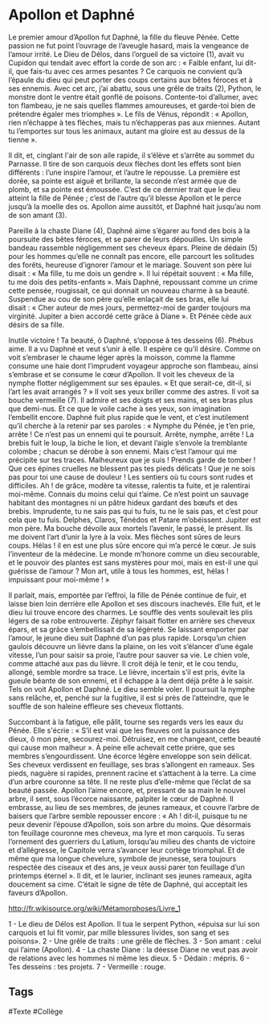 # Apollon et Daphné

Le premier amour d’Apollon fut Daphné, la fille du fleuve Pénée. Cette passion ne fut point l’ouvrage de l’aveugle hasard, mais la vengeance de l’amour irrité. Le Dieu de Délos, dans l’orgueil de sa victoire (1), avait vu Cupidon qui tendait avec effort la corde de son arc : « Faible enfant, lui dit-il, que fais-tu avec ces armes pesantes ? Ce carquois ne convient qu’à l’épaule du dieu qui peut porter des coups certains aux bêtes féroces et à ses ennemis. Avec cet arc, j’ai abattu, sous une grêle de traits (2), Python, le monstre dont le ventre était gonflé de poisons. Contente-toi d’allumer, avec ton flambeau, je ne sais quelles flammes amoureuses, et garde-toi bien de prétendre égaler mes triomphes ». Le fils de Vénus, répondit : « Apollon, rien n’échappe à tes flèches, mais tu n’échapperas pas aux miennes. Autant tu l’emportes sur tous les animaux, autant ma gloire est au dessus de la tienne ».

Il dit, et, cinglant l'air de son aile rapide, il s’élève et s’arrête au sommet du Parnasse. Il tire de son carquois deux flèches dont les effets sont bien différents : l’une inspire l’amour, et l’autre le repousse. La première est dorée, sa pointe est aiguë et brillante, la seconde n’est armée que de plomb, et sa pointe est émoussée. C’est de ce dernier trait que le dieu atteint la fille de Pénée ; c’est de l’autre qu’il blesse Apollon et le perce jusqu’à la moelle des os. Apollon aime aussitôt, et Daphné hait jusqu’au nom de son amant (3).

Pareille à la chaste Diane (4), Daphné aime s’égarer au fond des bois à la poursuite des bêtes féroces, et se parer de leurs dépouilles. Un simple bandeau rassemble négligemment ses cheveux épars. Pleine de dédain (5) pour les hommes qu’elle ne connaît pas encore, elle parcourt les solitudes des forêts, heureuse d’ignorer l’amour et le mariage. Souvent son père lui disait : « Ma fille, tu me dois un gendre ». Il lui répétait souvent : « Ma fille, tu me dois des petits-enfants ». Mais Daphné, repoussant comme un crime cette pensée, rougissait, ce qui donnait un nouveau charme à sa beauté. Suspendue au cou de son père qu’elle enlaçait de ses bras, elle lui disait : « Cher auteur de mes jours, permettez-moi de garder toujours ma virginité. Jupiter a bien accordé cette grâce à Diane ». Et Pénée cède aux désirs de sa fille.

Inutile victoire ! Ta beauté, ô Daphné, s’oppose à tes desseins (6). Phébus aime. Il a vu Daphné et veut s’unir à elle. Il espère ce qu’il désire. Comme on voit s’embraser le chaume léger après la moisson, comme la flamme consume une haie dont l’imprudent voyageur approche son flambeau, ainsi s’embrase et se consume le cœur d’Apollon. Il voit les cheveux de la nymphe flotter négligemment sur ses épaules. « Et que serait-ce, dit-il, si l’art les avait arrangés ? » Il voit ses yeux briller comme des astres. Il voit sa bouche vermeille (7). Il admire et ses doigts et ses mains, et ses bras plus que demi-nus. Et ce que le voile cache à ses yeux, son imagination l’embellit encore. Daphné fuit plus rapide que le vent, et c’est inutilement qu’il cherche à la retenir par ses paroles : « Nymphe du Pénée, je t’en prie, arrête ! Ce n’est pas un ennemi qui te poursuit. Arrête, nymphe, arrête ! La brebis fuit le loup, la biche le lion, et devant l’aigle s’envole la tremblante colombe ; chacun se dérobe à son ennemi. Mais c’est l’amour qui me précipite sur tes traces. Malheureux que je suis ! Prends garde de tomber ! Que ces épines cruelles ne blessent pas tes pieds délicats ! Que je ne sois pas pour toi une cause de douleur ! Les sentiers où tu cours sont rudes et difficiles. Ah ! de grâce, modère ta vitesse, ralentis ta fuite, et je ralentirai moi-même. Connais du moins celui qui t’aime. Ce n’est point un sauvage habitant des montagnes ni un pâtre hideux gardant des bœufs et des brebis. Imprudente, tu ne sais pas qui tu fuis, tu ne le sais pas, et c’est pour cela que tu fuis. Delphes, Claros, Ténédos et Patare m’obéissent. Jupiter est mon père. Ma bouche dévoile aux mortels l’avenir, le passé, le présent. Ils me doivent l’art d’unir la lyre à la voix. Mes flèches sont sûres de leurs coups. Hélas ! il en est une plus sûre encore qui m’a percé le cœur. Je suis l’inventeur de la médecine. Le monde m’honore comme un dieu secourable, et le pouvoir des plantes est sans mystères pour moi, mais en est-il une qui guérisse de l’amour ? Mon art, utile à tous les hommes, est, hélas ! impuissant pour moi-même ! »

Il parlait, mais, emportée par l’effroi, la fille de Pénée continue de fuir, et laisse bien loin derrière elle Apollon et ses discours inachevés. Elle fuit, et le dieu lui trouve encore des charmes. Le souffle des vents soulevait les plis légers de sa robe entrouverte. Zéphyr faisait flotter en arrière ses cheveux épars, et sa grâce s’embellissait de sa légèreté. Se laissant emporter par l’amour, le jeune dieu suit Daphné d’un pas plus rapide. Lorsqu’un chien gaulois découvre un lièvre dans la plaine, on les voit s’élancer d’une égale vitesse, l’un pour saisir sa proie, l’autre pour sauver sa vie. Le chien vole, comme attaché aux pas du lièvre. Il croit déjà le tenir, et le cou tendu, allongé, semble mordre sa trace. Le lièvre, incertain s’il est pris, évite la gueule béante de son ennemi, et il échappe à la dent déjà prête à le saisir. Tels on voit Apollon et Daphné. Le dieu semble voler. Il poursuit la nymphe sans relâche, et, penché sur la fugitive, il est si près de l’atteindre, que le souffle de son haleine effleure ses cheveux flottants. 

Succombant à la fatigue, elle pâlit, tourne ses regards vers les eaux du Pénée. Elle s'écrie : « S’il est vrai que les fleuves ont la puissance des dieux, ô mon père, secourez-moi. Détruisez, en me changeant, cette beauté qui cause mon malheur ». À peine elle achevait cette prière, que ses membres s’engourdissent. Une écorce légère enveloppe son sein délicat. Ses cheveux verdissent en feuillage, ses bras s’allongent en rameaux. Ses pieds, naguère si rapides, prennent racine et s’attachent à la terre. La cime d’un arbre couronne sa tête. Il ne reste plus d’elle-même que l’éclat de sa beauté passée. Apollon l’aime encore, et, pressant de sa main le nouvel arbre, il sent, sous l’écorce naissante, palpiter le cœur de Daphné. Il embrasse, au lieu de ses membres, de jeunes rameaux, et couvre l’arbre de baisers que l’arbre semble repousser encore : « Ah ! dit-il, puisque tu ne peux devenir l’épouse d’Apollon, sois son arbre du moins. Que désormais ton feuillage couronne mes cheveux, ma lyre et mon carquois. Tu seras l’ornement des guerriers du Latium, lorsqu’au milieu des chants de victoire et d’allégresse, le Capitole verra s’avancer leur cortège triomphal. Et de même que ma longue chevelure, symbole de jeunesse, sera toujours respectée des ciseaux et des ans, je veux aussi parer ton feuillage d’un printemps éternel ». Il dit, et le laurier, inclinant ses jeunes rameaux, agita doucement sa cime. C’était le signe de tête de Daphné, qui acceptait les faveurs d’Apollon.

http://fr.wikisource.org/wiki/Métamorphoses/Livre_1


1 - Le dieu de Délos est Apollon. Il tua le serpent Python, «épuisa sur lui son carquois et lui fit vomir, par mille blessures livides, son sang et ses poisons».
2 - Une grêle de traits : une grêle de flèches.
3 - Son amant : celui qui l’aime (Apollon).
4 - La chaste Diane : la déesse Diane ne veut pas avoir de relations avec les hommes ni même les dieux.
5 - Dédain : mépris.
6 - Tes desseins : tes projets.
7 - Vermeille : rouge.

## Tags

#Texte #Collège 